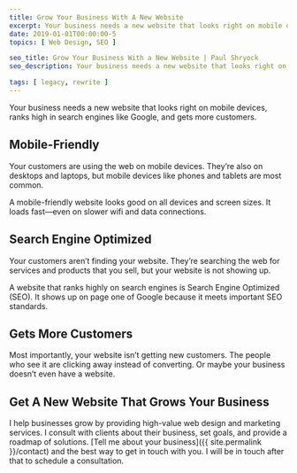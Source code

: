 ```yaml
---
title: Grow Your Business With A New Website
excerpt: Your business needs a new website that looks right on mobile devices, ranks high in search engines like Google, and gets more customers.
date: 2019-01-01T00:00:00-5
topics: [ Web Design, SEO ]

seo_title: Grow Your Business With a New Website | Paul Shryock
seo_description: Your business needs a new website that looks right on mobile devices, is optimized for search engines like Google, and gets more customers.

tags: [ legacy, rewrite ]
---
```


Your business needs a new website that looks right on mobile devices, ranks high in search engines like Google, and gets more customers.

## Mobile-Friendly

Your customers are using the web on mobile devices. They’re also on desktops and laptops, but mobile devices like phones and tablets are most common.

A mobile-friendly website looks good on all devices and screen sizes. It loads fast—even on slower wifi and data connections.

## Search Engine Optimized

Your customers aren’t finding your website. They’re searching the web for services and products that you sell, but your website is not showing up.

A website that ranks highly on search engines is Search Engine Optimized (SEO). It shows up on page one of Google because it meets important SEO standards.

## Gets More Customers

Most importantly, your website isn’t getting new customers. The people who see it are clicking away instead of converting. Or maybe your business doesn’t even have a website.

## Get A New Website That Grows Your Business

I help businesses grow by providing high-value web design and marketing services. I consult with clients about their business, set goals, and provide a roadmap of solutions. [Tell me about your business]({{ site.permalink }}/contact) and the best way to get in touch with you. I will be in touch after that to schedule a consultation.
